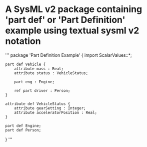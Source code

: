 # A SysML v2 package containing 'part def' or 'Part Definition' example using textual sysml v2 notation

'''
package 'Part Definition Example' {
	import ScalarValues::*;
	
	part def Vehicle {
		attribute mass : Real;
		attribute status : VehicleStatus;
		
		part eng : Engine;
		
		ref part driver : Person;
	}
	
	attribute def VehicleStatus {
		attribute gearSetting : Integer;
		attribute acceleratorPosition : Real;
	}
	
	part def Engine;	
	part def Person;
}
'''